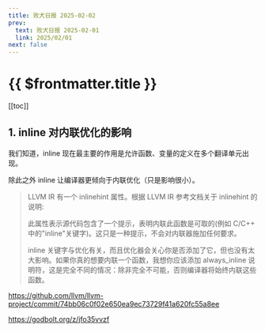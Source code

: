 ```yaml
---
title: 败犬日报 2025-02-02
prev:
  text: 败犬日报 2025-02-01
  link: 2025/02/01
next: false
---
```


# {{ $frontmatter.title }}

[[toc]]

## 1. inline 对内联优化的影响

我们知道，inline 现在最主要的作用是允许函数、变量的定义在多个翻译单元出现。

除此之外 inline 让编译器更倾向于内联优化（只是影响很小）。

> LLVM IR 有一个 inlinehint 属性。根据 LLVM IR 参考文档关于 inlinehint 的说明:
>
> 此属性表示源代码包含了一个提示，表明内联此函数是可取的(例如 C/C++ 中的"inline"关键字)。这只是一种提示，不会对内联器施加任何要求。
>
> inline 关键字与优化有关，而且优化器会关心你是否添加了它，但也没有太大影响。如果你真的想要内联一个函数，我想你应该添加 always_inline 说明符，这是完全不同的情况：除非完全不可能，否则编译器将始终内联这些函数。

<https://github.com/llvm/llvm-project/commit/74bb06c0f02e650ea9ec73729f41a620fc55a8ee>

<https://godbolt.org/z/jfo35vvzf>
